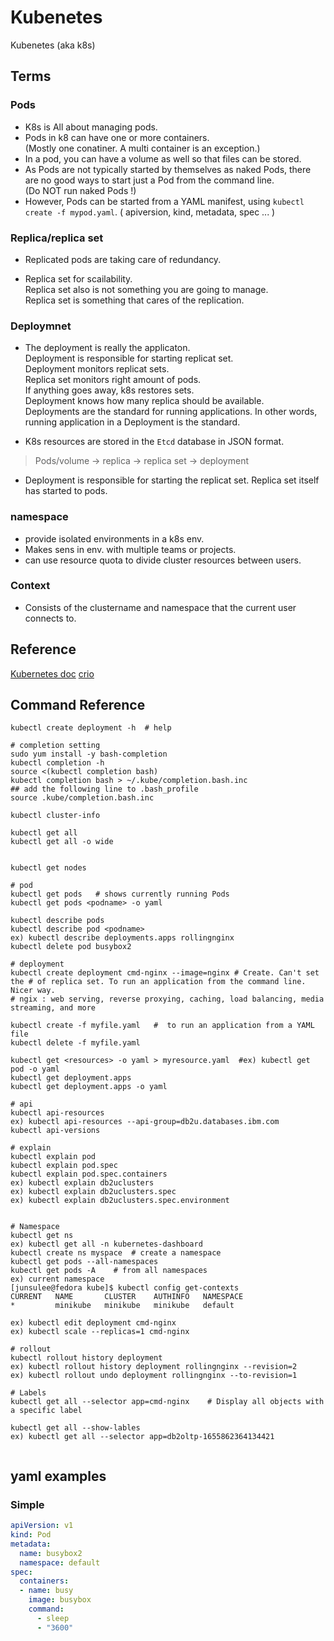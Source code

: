 
# Kubenetes

Kubenetes (aka k8s)    

## Terms 

### Pods
- K8s is All about managing pods.   
- Pods in k8 can have one or more containers.     
  (Mostly one conatiner. A multi container is an exception.)   
- In a pod, you can have a volume as well so that files can be stored.    
- As Pods are not typically started by themselves as naked Pods, there are no good ways to start just a Pod from the command line.     
  (Do NOT run naked Pods !)
- However, Pods can be started from a YAML manifest, using `kubectl create -f mypod.yaml`. ( apiversion, kind, metadata, spec ... )     

### Replica/replica set 
- Replicated pods are taking care of redundancy.   
 
- Replica set for scailability.    
  Replica set also is not something you are going to manage.    
  Replica set is something that cares of the replication.   

### Deploymnet
- The deployment is really the applicaton.  
  Deployment is responsible for starting replicat set.   
  Deployment monitors replicat sets.   
  Replica set monitors right amount of pods.   
  If anything goes away, k8s restores sets.    
  Deployment knows how many replica should be available.     
  Deployments are the standard for running applications. In other words, running application in a Deployment is the standard.    

- K8s resources are stored in the `Etcd` database in JSON format.   

> Pods/volume -> replica -> replica set -> deployment    

- Deployment is responsible for starting the replicat set. 
  Replica set itself has started to pods.    

### namespace
- provide isolated environments in a k8s env.    
- Makes sens in env. with multiple teams or projects.    
- can use resource quota to divide cluster resources between users.   

### Context
- Consists of the clustername and namespace that the current user connects to.      

## Reference
[Kubernetes doc](https://kubernetes.io/docs/home/)
[crio](https://cri-o.io)

## Command Reference     

```
kubectl create deployment -h  # help

# completion setting
sudo yum install -y bash-completion
kubectl completion -h
source <(kubectl completion bash)
kubectl completion bash > ~/.kube/completion.bash.inc
## add the following line to .bash_profile
source .kube/completion.bash.inc

kubectl cluster-info

kubectl get all
kubectl get all -o wide


kubectl get nodes  

# pod
kubectl get pods   # shows currently running Pods
kubectl get pods <podname> -o yaml

kubectl describe pods
kubectl describe pod <podname>
ex) kubectl describe deployments.apps rollingnginx
kubectl delete pod busybox2

# deployment
kubectl create deployment cmd-nginx --image=nginx # Create. Can't set the # of replica set. To run an application from the command line.  Nicer way.       
# ngix : web serving, reverse proxying, caching, load balancing, media streaming, and more

kubectl create -f myfile.yaml   #  to run an application from a YAML file    
kubectl delete -f myfile.yaml

kubectl get <resources> -o yaml > myresource.yaml  #ex) kubectl get pod -o yaml
kubectl get deployment.apps
kubectl get deployment.apps -o yaml

# api
kubectl api-resources
ex) kubectl api-resources --api-group=db2u.databases.ibm.com 
kubectl api-versions    

# explain
kubectl explain pod
kubectl explain pod.spec
kubectl explain pod.spec.containers
ex) kubectl explain db2uclusters  
ex) kubectl explain db2uclusters.spec  
ex) kubectl explain db2uclusters.spec.environment   


# Namespace
kubectl get ns
ex) kubectl get all -n kubernetes-dashboard
kubectl create ns myspace  # create a namespace  
kubectl get pods --all-namespaces
kubectl get pods -A    # from all namespaces
ex) current namespace
[junsulee@fedora kube]$ kubectl config get-contexts
CURRENT   NAME       CLUSTER    AUTHINFO   NAMESPACE
*         minikube   minikube   minikube   default

ex) kubectl edit deployment cmd-nginx
ex) kubectl scale --replicas=1 cmd-nginx

# rollout
kubectl rollout history deployment
ex) kubectl rollout history deployment rollingnginx --revision=2
ex) kubectl rollout undo deployment rollingnginx --to-revision=1

# Labels 
kubectl get all --selector app=cmd-nginx    # Display all objects with a specific label

kubectl get all --show-lables
ex) kubectl get all --selector app=db2oltp-1655862364134421


```

## yaml examples    

### Simple

```yaml
apiVersion: v1
kind: Pod
metadata:
  name: busybox2
  namespace: default
spec:
  containers:
  - name: busy
    image: busybox
    command:
      - sleep
      - "3600"
```


